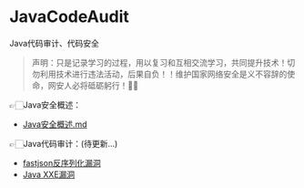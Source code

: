 # JavaCodeAudit
Java代码审计、代码安全

> 声明：只是记录学习的过程，用以复习和互相交流学习，共同提升技术！切勿利用技术进行违法活动，后果自负！！维护国家网络安全是义不容辞的使命，网安人必将砥砺躬行！✊🏻

👉🏻Java安全概述：
- [Java安全概述.md](Java安全基础.md)

👉🏻Java代码审计：(待更新...)
- [fastjson反序列化漏洞](#)
- [Java XXE漏洞](#)
